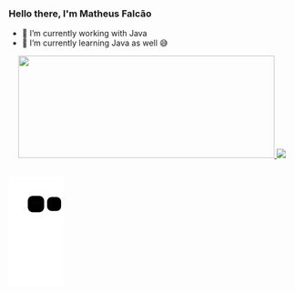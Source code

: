 ### Hello there, I'm Matheus Falcão

- 🔭 I’m currently working with Java
- 🌱 I’m currently learning Java as well 😅

<div align="center" display="flex">
  <a href="https://github.com/Ezxykdriv">
  <img height="180em" width="450em" src="https://github-readme-stats.vercel.app/api?username=Ezxykdriv&show_icons=true&theme=react&include_all_commits=true&count_private=true"/>
  <img height="180em" src="https://github-readme-stats.vercel.app/api/top-langs/?username=Ezxykdriv&layout=compact&langs_count=7&theme=react"/>
</div>

  ##

<div> 

  ![Snake animation](https://github.com/rafaballerini/rafaballerini/blob/output/github-contribution-grid-snake.svg)

</div>
